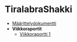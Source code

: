# TiralabraShakki

* [Määrittelydokumentti](Dokumentaatio/Määrittelydokumentti.md)
* **Viikkoraportit**
	* [Viikkoraportti 1](Dokumentaatio/Viikkoraportti%201.md)
